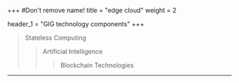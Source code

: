 +++
#Don't remove name!
title = "edge cloud"
weight = 2

header_1 = "GIG technology components"
+++

> Stateless Computing
>> Artificial Intelligence
>>> Blockchain Technologies


***
